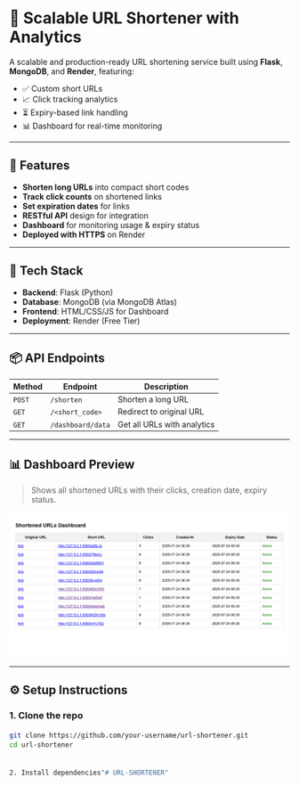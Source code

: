 # 🔗 Scalable URL Shortener with Analytics

A scalable and production-ready URL shortening service built using **Flask**, **MongoDB**, and **Render**, featuring:

- ✅ Custom short URLs
- 📈 Click tracking analytics
- ⏳ Expiry-based link handling
- 📊 Dashboard for real-time monitoring

---

## 🚀 Features

- **Shorten long URLs** into compact short codes
- **Track click counts** on shortened links
- **Set expiration dates** for links
- **RESTful API** design for integration
- **Dashboard** for monitoring usage & expiry status
- **Deployed with HTTPS** on Render

---

## 🧰 Tech Stack

- **Backend**: Flask (Python)
- **Database**: MongoDB (via MongoDB Atlas)
- **Frontend**: HTML/CSS/JS for Dashboard
- **Deployment**: Render (Free Tier)

---

## 📦 API Endpoints

| Method | Endpoint | Description |
|--------|----------|-------------|
| `POST` | `/shorten` | Shorten a long URL |
| `GET`  | `/<short_code>` | Redirect to original URL |
| `GET`  | `/dashboard/data` | Get all URLs with analytics |

---

## 📊 Dashboard Preview

> Shows all shortened URLs with their clicks, creation date, expiry status.

![Dashboard Screenshot](dashboard.png) <!-- Replace with actual image or remove -->

---

## ⚙️ Setup Instructions

### 1. Clone the repo

```bash
git clone https://github.com/your-username/url-shortener.git
cd url-shortener


2. Install dependencies"# URL-SHORTENER" 
